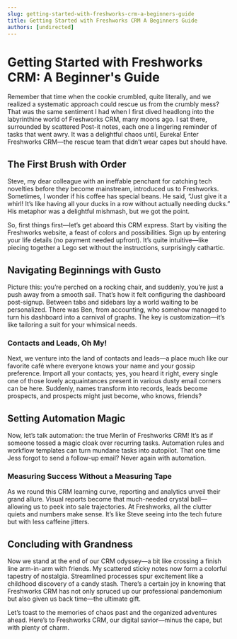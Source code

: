 ```yaml
---
slug: getting-started-with-freshworks-crm-a-beginners-guide
title: Getting Started with Freshworks CRM A Beginners Guide
authors: [undirected]
---
```



# Getting Started with Freshworks CRM: A Beginner's Guide

Remember that time when the cookie crumbled, quite literally, and we realized a systematic approach could rescue us from the crumbly mess? That was the same sentiment I had when I first dived headlong into the labyrinthine world of Freshworks CRM, many moons ago. I sat there, surrounded by scattered Post-it notes, each one a lingering reminder of tasks that went awry. It was a delightful chaos until, Eureka! Enter Freshworks CRM—the rescue team that didn’t wear capes but should have.

## The First Brush with Order

Steve, my dear colleague with an ineffable penchant for catching tech novelties before they become mainstream, introduced us to Freshworks. Sometimes, I wonder if his coffee has special beans. He said, “Just give it a whirl! It’s like having all your ducks in a row without actually needing ducks.” His metaphor was a delightful mishmash, but we got the point. 

So, first things first—let’s get aboard this CRM express. Start by visiting the Freshworks website, a feast of colors and possibilities. Sign up by entering your life details (no payment needed upfront). It’s quite intuitive—like piecing together a Lego set without the instructions, surprisingly cathartic.

## Navigating Beginnings with Gusto 

Picture this: you’re perched on a rocking chair, and suddenly, you’re just a push away from a smooth sail. That’s how it felt configuring the dashboard post-signup. Between tabs and sidebars lay a world waiting to be personalized. There was Ben, from accounting, who somehow managed to turn his dashboard into a carnival of graphs. The key is customization—it’s like tailoring a suit for your whimsical needs.

### Contacts and Leads, Oh My!

Next, we venture into the land of contacts and leads—a place much like our favorite café where everyone knows your name and your gossip preference. Import all your contacts; yes, you heard it right, every single one of those lovely acquaintances present in various dusty email corners can be here. Suddenly, names transform into records, leads become prospects, and prospects might just become, who knows, friends? 

## Setting Automation Magic

Now, let’s talk automation: the true Merlin of Freshworks CRM! It’s as if someone tossed a magic cloak over recurring tasks. Automation rules and workflow templates can turn mundane tasks into autopilot. That one time Jess forgot to send a follow-up email? Never again with automation. 

### Measuring Success Without a Measuring Tape

As we round this CRM learning curve, reporting and analytics unveil their grand allure. Visual reports become that much-needed crystal ball—allowing us to peek into sale trajectories. At Freshworks, all the clutter quiets and numbers make sense. It’s like Steve seeing into the tech future but with less caffeine jitters. 

## Concluding with Grandness

Now we stand at the end of our CRM odyssey—a bit like crossing a finish line arm-in-arm with friends. My scattered sticky notes now form a colorful tapestry of nostalgia. Streamlined processes spur excitement like a childhood discovery of a candy stash. There’s a certain joy in knowing that Freshworks CRM has not only spruced up our professional pandemonium but also given us back time—the ultimate gift.

Let’s toast to the memories of chaos past and the organized adventures ahead. Here’s to Freshworks CRM, our digital savior—minus the cape, but with plenty of charm.

